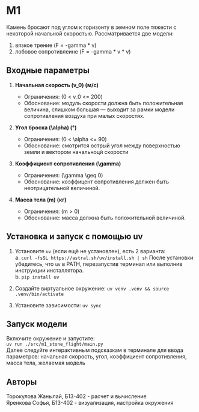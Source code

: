 # M1
Камень бросают под углом к горизонту в земном поле
тяжести с некоторой начальной скоростью. 
Рассматривается две модели:
1) вязкое трение (F = -gamma * v)
2) лобовое сопротивлеине (F = -gamma * v * v)

##  Входные параметры
1. **Начальная скорость \(v_0\) (м/с)**  
   - Ограничения: \(0 < v_0 <= 200)  
   - Обоснование: модуль скорости должна быть положительная величина, cлишком большая — выходит за рамки модели сопротивления воздуха при малых скоростях.

2. **Угол броска \(\alpha\) (°)**  
   - Ограничения: \(0 < \alpha <= 90\)  
   - Обоснование: смотрится острый угол между поверхностью земли и вектором начальноцй скорости

3. **Коэффициент сопротивления \(\gamma\)**  
   - Ограничения: \(\gamma \geq 0\)  
   - Обоснование: коэффицент сопротивления должен быть неотрицательной величиной.

4. **Масса тела \(m\) (кг)**  
   - Ограничения: \(m > 0\)  
   - Обоснование: масса должна быть положительной величиной. 

## Установка и запуск с помощью uv

1) Установите `uv` (если ещё не установлен), есть 2 варианта:  
a. `curl -fsSL https://astral.sh/uv/install.sh | sh` После установки убедитесь, что `uv` в PATH, перезапустив терминал или выполнив инструкции инсталлятора.  \
b. `pip install uv`

2) Cоздайте виртуальное окружение:
`uv venv .venv && source .venv/bin/activate`

3) Установите зависимости:
`uv sync`

## Запуск модели
Включите окружение и запустите:  \
`uv run ./src/m1_stone_flight/main.py`  \
Далее следуйте интерактивным подсказкам в терминале для ввода параметров: начальная скорость, угол, коэффициент сопротивления, масса тела, желаемая модель

## Авторы
Торокулова Жанылай, Б13-402 - расчет и вычисление  \
Яренкова Софья, Б13-402 - визуализация, настройка окружения